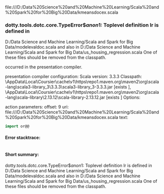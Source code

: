 file:///D:/Data%20Science%20and%20Machine%20Learning/Scala%20and%20Spark%20for%20Big%20Data/kmeansdocex.scala
### dotty.tools.dotc.core.TypeError$$anon$1: Toplevel definition lr is defined in
  D:/Data Science and Machine Learning/Scala and Spark for Big Data/modelevaldoc.scala
and also in
  D:/Data Science and Machine Learning/Scala and Spark for Big Data/us_housing_regression.scala
One of these files should be removed from the classpath.

occurred in the presentation compiler.

presentation compiler configuration:
Scala version: 3.3.3
Classpath:
<HOME>\AppData\Local\Coursier\cache\v1\https\repo1.maven.org\maven2\org\scala-lang\scala3-library_3\3.3.3\scala3-library_3-3.3.3.jar [exists ], <HOME>\AppData\Local\Coursier\cache\v1\https\repo1.maven.org\maven2\org\scala-lang\scala-library\2.13.12\scala-library-2.13.12.jar [exists ]
Options:



action parameters:
offset: 9
uri: file:///D:/Data%20Science%20and%20Machine%20Learning/Scala%20and%20Spark%20for%20Big%20Data/kmeansdocex.scala
text:
```scala
import or@@
```



#### Error stacktrace:

```

```
#### Short summary: 

dotty.tools.dotc.core.TypeError$$anon$1: Toplevel definition lr is defined in
  D:/Data Science and Machine Learning/Scala and Spark for Big Data/modelevaldoc.scala
and also in
  D:/Data Science and Machine Learning/Scala and Spark for Big Data/us_housing_regression.scala
One of these files should be removed from the classpath.